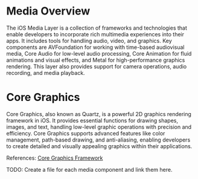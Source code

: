 # Media Overview

The iOS Media Layer is a collection of frameworks and technologies that enable developers to incorporate rich multimedia experiences into their apps. It includes tools for handling audio, video, and graphics. Key components are AVFoundation for working with time-based audiovisual media, Core Audio for low-level audio processing, Core Animation for fluid animations and visual effects, and Metal for high-performance graphics rendering. This layer also provides support for camera operations, audio recording, and media playback.

# Core Graphics

Core Graphics, also known as Quartz, is a powerful 2D graphics rendering framework in iOS. It provides essential functions for drawing shapes, images, and text, handling low-level graphic operations with precision and efficiency. Core Graphics supports advanced features like color management, path-based drawing, and anti-aliasing, enabling developers to create detailed and visually appealing graphics within their applications.

References: [Core Graphics Framework](https://developer.apple.com/documentation/coregraphics)

TODO: Create a file for each media component and link them here.